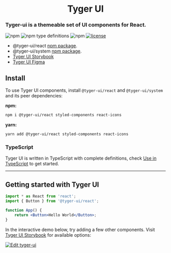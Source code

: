 <h1 align="center">
  Tyger UI
</h1>

### Tyger-ui is a themeable set of UI components for React.

![npm](https://img.shields.io/npm/v/@tyger-ui/react)
![npm type definitions](https://img.shields.io/npm/types/@tyger-ui/react)
![npm](https://img.shields.io/npm/dm/@tyger-ui/react)
[![license](https://img.shields.io/badge/license-MIT-blue.svg)](https://github.com/mui/material-ui/blob/HEAD/LICENSE)

-   @tyger-ui/react [npm package](https://www.npmjs.com/package/@tyger-ui/react).
-   @tyger-ui/system [npm package](https://www.npmjs.com/package/@tyger-ui/system).
-   [Tyger UI Storybook](https://main--62cb3e5f2ca3572c994908ed.chromatic.com/?path=/story/components-button--filled)
-   [Tyger UI Figma](https://www.figma.com/file/K92rrUbRBVydLIMocibbIC/Blog-Design)

## Install

To use Tyger UI components, install `@tyger-ui/react` and `@tyger-ui/system` and its peer dependencies:

**npm:**

```sh
npm i @tyger-ui/react styled-components react-icons
```

**yarn:**

```sh
yarn add @tyger-ui/react styled-components react-icons
```

### TypeScript

Tyger UI is written in TypeScript with complete definitions, check [Use in TypeScript](https://ant.design/docs/react/use-in-typescript) to get started.

---

## Getting started with Tyger UI

```jsx
import * as React from 'react';
import { Button } from '@tyger-ui/react';

function App() {
	return <Button>Hello World</Button>;
}
```

In the interactive demo below, try adding a few other components. Visit [Tyger UI Storybook](https://main--62cb3e5f2ca3572c994908ed.chromatic.com/?path=/story/components-button--filled) for available options:

[![Edit tyger-ui](https://codesandbox.io/static/img/play-codesandbox.svg)](https://codesandbox.io/s/amazing-danny-i26k2y?fontsize=14&hidenavigation=1&theme=dark)

